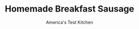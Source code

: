 ---
layout: ../../layouts/MarkdownPostLayout.astro
title: Homemade Breakfast Sausage
author: America's Test Kitchen
pubDate: 2023-03-15
description: "Homemade sausage in 15 minutes? Yes, its possible."
image_url: https://res.cloudinary.com/hksqkdlah/image/upload/ar_1:1,c_fill,dpr_2.0,f_auto,fl_lossy.progressive.strip_profile,g_faces:auto,q_auto:low,w_344/40754_sfs-homemade-breakfast-sausage-008
tags: ["Side Dishes","Pork","Quick","Breakfast & Brunch"]
calories: 2663
protein: 19
carbohydrates: 2
fats: 
fiber: 
ingredients: ["2 pounds, ground pork (see note)","1 , garlic clove, minced","1 tablespoon, maple syrup","2 teaspoons, dried sage","1/2 teaspoon, dried thyme","1 teaspoon, salt","1 1/2 teaspoons, pepper","1/8 teaspoon, cayenne pepper","2 tablespoons, unsalted butter"]
serves: 8
time: "30 minutes"
instructions: ["MIX SAUSAGE Combine pork, garlic, syrup, sage, thyme, salt, pepper, and cayenne in large bowl. Gently mix with hands until well combined. Form mixture into 2 1/2-inch patties, about 1/2 inch thick. (You should have 16 patties.)","BROWN SAUSAGE Melt 1 tablespoon butter in large nonstick skillet over medium heat. Cook half of patties until well browned and cooked through, 3 to 5 minutes per side. Transfer to paper towel-lined plate and tent with foil. Wipe out skillet. Repeat with remaining butter and patties. Serve.","MAKE AHEAD: The raw sausage patties can be refrigerated, covered, for 1 day or frozen for up to 1 month. To cook frozen patties, proceed with step 2, cooking patties for 7 to 9 minutes per side."]
nutrition: ["343 mg Potassium","201 mg Phosphorus","26 mg Calcium","1 mg Iron","24 mg Magnesium","280 mg Sodium","2 mg Zinc","26 g Fat","4 mg Niacin (B3)","11 g Monounsaturated","2 g Polyunsaturated","1 mg Vitamin C","89 mg Cholesterol","10 g Saturated","6 µg Folate (food)","1 g Sugars","5 µg Vitamin K","70 g Water","2 g Carbs","6 µg Folate equivalent (total)","19 g Protein","27 µg Vitamin A","332 kcal Energy","1 g Sugars, added","2663 calories"]
notes: "Avoid lean or extra-lean ground pork; it makes the sausage dry, crumbly, and less flavorful."
---